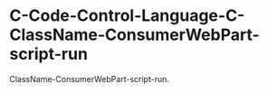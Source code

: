# C-Code-Control-Language-C-ClassName-ConsumerWebPart-script-run
ClassName-ConsumerWebPart-script-run.
